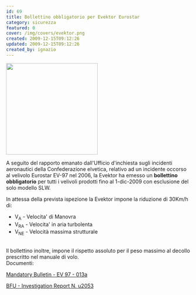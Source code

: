 ```yaml
---
id: 69
title: Bollettino obbligatorio per Evektor Eurostar
category: sicurezza
featured: 0
cover: /img/covers/evektor.png
created: 2009-12-15T09:12:26
updated: 2009-12-15T09:12:26
created_by: ignazio
---
```


<img class="float-start mr-2" src="/img/stories/evektor-ev97.jpg" width="250"/>

A seguito del rapporto emanato dall'Ufficio d'inchiesta sugli incidenti aeronautici della Confederazione elvetica, relativo ad un incidente occorso al velivolo Eurostar EV-97 nel 2006, la Evektor ha emesso un **bollettino obbligatorio** per tutti i velivoli prodotti fino al 1-dic-2009 con esclusione del solo modello SLW.

In attessa della prevista ispezione la Evektor impone la riduzione di 30Km/h di:

- V<sub>A</sub> - Velocita' di Manovra
- V<sub>RA</sub> - Velocita' in aria turbolenta
- V<sub>NE</sub> - Velocità massima strutturale

<br>Il bollettino inoltre, impone il rispetto assoluto per il peso massimo al decollo prescritto nel manuale di volo.
<br>
Documenti:

<a href="http://www.evektor.cz/pdf/support/bulletins/EuroStar/EV97_013a_Spar_caps_inspection.pdf" target="_blank">Mandatory Bulletin - EV 97 - 013a</a>

<a href="http://www.bfu.admin.ch/common/pdf/u2053_e.pdf" target="_blank">BFU - Investigation Report N. u2053</a>
